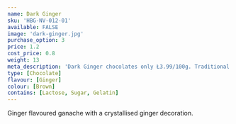 ```yaml
---
name: Dark Ginger
sku: 'HBG-NV-012-01'
available: FALSE
image: 'dark-ginger.jpg'
purchase_option: 3
price: 1.2
cost_price: 0.8
weight: 13
meta_description: 'Dark Ginger chocolates only Ł3.99/100g. Traditional sweets and more at Humbugs Confectionery Store. Specialists in satisfying your sweet tooth!'
type: [Chocolate]
flavour: [Ginger]
colour: [Brown]
contains: [Lactose, Sugar, Gelatin]
---
```

Ginger flavoured ganache with a crystallised ginger decoration.